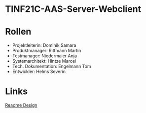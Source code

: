 # TINF21C-AAS-Server-Webclient
# Rollen
* Projektleiterin: Dominik Samara
* Produktmanager: Rittmann Martin
* Testmanager: Niedermaier Anja
* Systemarchitekt: Hintze Marcel
* Tech. Dokumentation: Engelmann Tom
* Entwickler: Helms Severin
# Links
[Readme Design](https://docs.github.com/en/get-started/writing-on-github/getting-started-with-writing-and-formatting-on-github/basic-writing-and-formatting-syntax#links)
